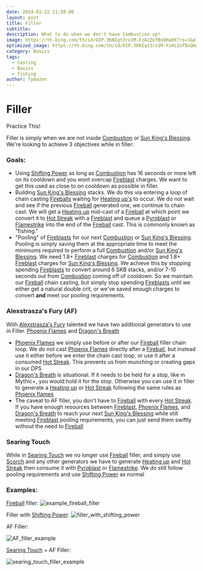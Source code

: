 ```yaml
---
date: 2024-02-22 11:58:00
layout: post
title: Filler
subtitle:
description: What to do when we don't have Combustion up!
image: https://th.bing.com/th/id/OIP.3KNIqt3rx1M-FzAzZofBsQHaEK?rs=1&pid=ImgDetMain
optimized_image: https://th.bing.com/th/id/OIP.3KNIqt3rx1M-FzAzZofBsQHaEK?rs=1&pid=ImgDetMain
category: Basics
tags:
  - Casting
  - Basics
  - fishing
author: Tymazen
---
```

# Filler
Practice This!

   Filler is simply when we are not inside [Combustion](https://www.wowhead.com/spell=190319/combustion) or [Sun King's Blessing](https://www.wowhead.com/spell=383886/sun-kings-blessing). We're looking to achieve 3 objectives while in filler:

### Goals:
- Using [Shifting Power](https://www.wowhead.com/spell=382440/shifting-power) as long as [Combustion](https://www.wowhead.com/spell=190319/combustion) has 16 seconds or more left on its cooldown and you wont overcap [Fireblast](https://www.wowhead.com/spell=108853/fire-blast) charges. We want to get this used as close to on cooldown as possible in filler.  
- Building [Sun King's Blessing](https://www.wowhead.com/spell=383886/sun-kings-blessing) stacks. We do this via entering a loop of chain casting [Fireballs](https://www.wowhead.com/spell=133/fireball) waiting for [Heating up's](https://www.wowhead.com/spell=48107/heating-up) to occur. We do not wait and see if the previous [Fireball](https://www.wowhead.com/spell=133/fireball) generated one, we continue to chain cast. We will get a [Heating up](https://www.wowhead.com/spell=48107/heating-up) mid-cast of a [Fireball](https://www.wowhead.com/spell=133/fireball) at which point we convert it to [Hot Streak](https://www.wowhead.com/spell=48108/hot-streak) with a [Fireblast](https://www.wowhead.com/spell=108853/fire-blast) and queue a [Pyroblast](https://www.wowhead.com/spell=11366/pyroblast) or [Flamestrike](https://www.wowhead.com/spell=2120/flamestrike) into the end of the [Fireball](https://www.wowhead.com/spell=133/fireball) cast. This is commonly known as "fishing."
- "Pooling" of [Fireblasts](https://www.wowhead.com/spell=108853/fire-blast) for our next [Combustion](https://www.wowhead.com/spell=190319/combustion) or [Sun King's Blessing](https://www.wowhead.com/spell=383886/sun-kings-blessing). Pooling is simply saving them at the appropriate time to meet the minimums required to perform a full [Combustion](https://www.wowhead.com/spell=190319/combustion) and/or [Sun King's Blessing](https://www.wowhead.com/spell=383886/sun-kings-blessing). We need 1.8+ [Fireblast](https://www.wowhead.com/spell=108853/fire-blast) charges for [Combustion](https://www.wowhead.com/spell=190319/combustion) and 1.8+ [Fireblast](https://www.wowhead.com/spell=108853/fire-blast) charges for [Sun King's Blessing](https://www.wowhead.com/spell=383886/sun-kings-blessing). We achieve this by stopping spending [Fireblasts](https://www.wowhead.com/spell=108853/fire-blast) to convert around 6 SKB stacks, and/or 7-10 seconds out from [Combustion](https://www.wowhead.com/spell=190319/combustion) coming off of cooldown. So we maintain our [Fireball](https://www.wowhead.com/spell=133/fireball) chain casting, but simply stop spending [Fireblasts](https://www.wowhead.com/spell=108853/fire-blast) until we either get a natural double crit, or we've saved enough charges to convert __and__ meet our pooling requirements.


### Alexstrasza's Fury (AF)
With [Alexstrasza's Fury](https://www.wowhead.com/spell=235870/alexstraszas-fury) talented we have two additional generators to use in Filler. [Phoenix Flames](https://www.wowhead.com/spell=257541/phoenix-flames) and [Dragon's Breath](https://www.wowhead.com/spell=31661/dragons-breath)
- [Phoenix Flames](https://www.wowhead.com/spell=257541/phoenix-flames) we simply use before or after our [Fireball](https://www.wowhead.com/spell=133/fireball) filler chain loop. We do not cast [Phoenix Flames](https://www.wowhead.com/spell=257541/phoenix-flames) directly after a [Fireball](https://www.wowhead.com/spell=133/fireball), but instead use it either before we enter the chain cast loop, or use it after a consumed [Hot Streak](https://www.wowhead.com/spell=48108/hot-streak). This prevents us from munching or creating gaps in our DPS
- [Dragon's Breath]((https://www.wowhead.com/spell=31661/dragons-breath)) is situational. If it needs to be held for a stop, like in Mythic+, you would hold it for the stop. Otherwise you can use it in filler to generate a [Heating up](https://www.wowhead.com/spell=48107/heating-up) or [Hot Streak](https://www.wowhead.com/spell=48108/hot-streak) following the same rules as [Phoenix flames](https://www.wowhead.com/spell=257541/phoenix-flames)
- The caveat to AF filler, you don't have to [Fireball](https://www.wowhead.com/spell=133/fireball) with every [Hot Streak](https://www.wowhead.com/spell=48108/hot-streak). If you have enough resources between [Fireblast](https://www.wowhead.com/spell=108853/fire-blast), [Phoenix Flames](https://www.wowhead.com/spell=257541/phoenix-flames), and [Dragon's Breath](https://www.wowhead.com/spell=31661/dragons-breath) to reach your next [Sun King's Blessing](https://www.wowhead.com/spell=383886/sun-kings-blessing) while still meeting [Fireblast](https://www.wowhead.com/spell=108853/fire-blast) pooling requirements, you can just send them swiftly without the need to [Fireball](https://www.wowhead.com/spell=133/fireball)

### Searing Touch
While in [Searing Touch](https://www.wowhead.com/spell=269644/searing-touch) we no longer use [Fireball](https://www.wowhead.com/spell=133/fireball) filler, and simply use [Scorch](https://www.wowhead.com/spell=2948/scorch) and any other generators we have to generate [Heating up](https://www.wowhead.com/spell=48107/heating-up) and [Hot Streak](https://www.wowhead.com/spell=48108/hot-streak) then consume it with [Pyroblast](https://www.wowhead.com/spell=11366/pyroblast) or [Flamestrike](https://www.wowhead.com/spell=2120/flamestrike). We do still follow pooling requirements and use [Shifting Power](https://www.wowhead.com/spell=382440/shifting-power) as normal

### Examples:
[Fireball](https://www.wowhead.com/spell=133/fireball) filler:
![example_fireball_filler](https://github.com/Tymazen/images/assets/67207109/8afc2275-6916-4c82-a552-8739d9731296)

Filler with [Shifting Power](https://www.wowhead.com/spell=382440/shifting-power):
![filler_with_shifting_power](https://github.com/Tymazen/images/assets/67207109/7c49ae40-5d5e-4b67-a48e-c30c17eb31dd)

AF Filler:

![AF_filler_example](https://github.com/Tymazen/images/assets/67207109/2cab6fce-5725-4c39-85cc-32a1d157f1f6)

[Searing Touch](https://www.wowhead.com/spell=269644/searing-touch) + AF Filler:

![searing_touch_filler_example](https://github.com/Tymazen/images/assets/67207109/e66801c4-fa4c-4080-858c-bca18569f3b9)
